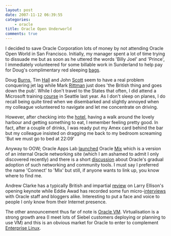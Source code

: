 ```yaml
---
layout: post
date: 2007-11-12 06:39:55
categories:
    - oracle
title: Oracle Open Underworld
comments: true
---
```

I decided to save Oracle Corporation lots of money by not attending
Oracle Open World in San Francisco. Initially, my manager spent a lot of
time trying to dissuade me but as soon as he uttered the words 'Billy
Joel' and 'Prince', I immediately volunteered for some billable work in
Sunderland to help pay for Doug's complimentary red sleeping
[bags](http://oracledoug.com/blog/index.php?/archives/1327-A-New-Comfy-Seat-for-The-Boys-and-Polly-....html).

Doug
[Burns](http://oracledoug.com/serendipity/index.php?/archives/1342-yaaisfb.html),
Tim
[Hall](http://www.oracle-base.com/blog/2007/11/12/openworld-arrival-and-day-1/)
and John
[Scott](http://jes.blogs.shellprompt.net/2007/11/11/gotta-love-jetlag/)
seem to have a real problem conquering jet lag while Mark
[Rittman](http://www.rittmanmead.com/2007/11/12/first-days-at-oracle-open-world-2007/)
just does 'the British thing and goes down the pub'. While I don't
travel to the States that often, I did attend a Microsoft training
[course](http://www.nbrightside.com/blog/2006/05/02/further-afield/) in
Seattle last year. As I don't sleep on planes, I do recall being quite
tired when we disembarked and slightly annoyed when my colleague
volunteered to navigate and let me concentrate on driving.

However, after checking into the
[hotel](http://www.starwoodhotels.com/whotels/property/overview/index.html?propertyID=1154),
having a walk around the lovely harbour and getting something to eat, I
remember feeling pretty good. In fact, after a couple of drinks, I was
ready put my Amex card behind the bar but my colleague insisted on
dragging me back to my bedroom screaming 'But we must go to bed at
22:09'

Anyway to OOW; Oracle Apps Lab
[launched](http://oracleappslab.com/2007/11/11/mix-is-live/) Oracle
[Mix](https://mix.oracle.com/) which is a version of an internal Oracle
networking site (which I am ashamed to admit I only discovered recently)
and there is a short
[discussion](http://blogs.oracle.com/otn/2007/11/12#a1132) about
Oracle's gradual adoption of such networking and community tools. I must
say I preferred the name 'Connect' to 'Mix' but still, if anyone wants
to link up, you know where to find me.

Andrew Clarke has a typically British and impartial
[review](http://radiofreetooting.blogspot.com/2007/11/oow2k7-whats-story.html)
on Larry Ellison's opening keynote while Eddie Awad has recorded some
fun micro-[interviews](http://awads.net/wp/tag/openworld07/) with Oracle
staff and bloggers alike. Interesting to put a face and voice to people
I only know from their Internet presence.

The other announcement thus far of note is [Oracle
VM](http://www.oracle.com/technologies/virtualization/index.html).
Virtualisation is a strong growth area (I meet lots of Siebel customers
deploying or planning to use VM) and this is an obvious market for
Oracle to enter to complement [Enterprise
Linux](http://www.oracle.com/technologies/linux/index.html).
